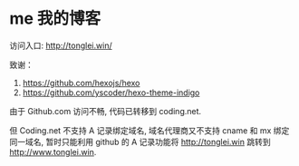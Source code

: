 # me 我的博客

访问入口: http://tonglei.win/

致谢：

1. https://github.com/hexojs/hexo
2. https://github.com/yscoder/hexo-theme-indigo

由于 Github.com 访问不畅, 代码已转移到 coding.net.

但 Coding.net 不支持 A 记录绑定域名, 域名代理商又不支持 cname 和 mx 绑定同一域名, 暂时只能利用 github 的 A 记录功能将 http://tonglei.win 跳转到 http://www.tonglei.win.
